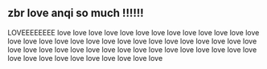 ## zbr love anqi so much !!!!!!
LOVEEEEEEEE
           love       love
       love love   love love
    love love love love love love
  love love love love love love love
 love love love love love love love love
  love love love love love love love
    love love love love love love
       love love love love love
          love love love love
             love love love
               love love
                 love
